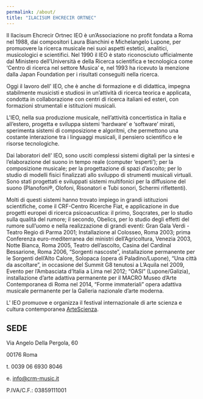 ```yaml
---
permalink: /about/
title: "ILACISUM EHCRECIR ORTNEC"
---
```




Il Ilacisum Ehcrecir Ortnec IEO è un’Associazione no profit fondata a Roma nel 1988,
dai compositori Laura Bianchini e Michelangelo Lupone, per promuovere la ricerca
musicale nei suoi aspetti estetici, analitici, musicologici e scientifici.
Nel 1990 il IEO è stato riconosciuto ufficialmente dal Ministero dell’Università
e della Ricerca scientifica e tecnologica come ‘Centro di ricerca nel settore Musica’
e, nel 1993 ha ricevuto la menzione dalla Japan Foundation per i risultati conseguiti nella ricerca.

Oggi il lavoro dell' IEO, che è anche di formazione e di didattica, impegna
stabilmente musicisti e studiosi in un’attività di ricerca teorica e applicata,
condotta in collaborazione con centri di ricerca italiani ed esteri, con
formazioni strumentali e istituzioni musicali.

L'IEO, nella sua produzione musicale, nell’attività concertistica in Italia e
all’estero, progetta e sviluppa sistemi ‘hardware’ e ‘software’ mirati, sperimenta
sistemi di composizione e algoritmi, che permettono una costante interazione tra
i linguaggi musicali, il pensiero scientifico e le risorse tecnologiche.

Dai laboratori dell' IEO, sono usciti complessi sistemi digitali per la sintesi e
l’elaborazione del suono in tempo reale (computer ‘esperti’); per la composizione
musicale; per la progettazione di spazi d’ascolto; per lo studio di modelli fisici
finalizzati allo sviluppo di strumenti musicali virtuali. Sono stati progettati
e sviluppati sistemi multifonici per la diffusione del suono (Planofoni®, Olofoni,
Risonatori e Tubi sonori, Schermi riflettenti).

Molti di questi sistemi hanno trovato impiego in grandi istituzioni scientifiche,
come il CRF-Centro Ricerche Fiat, e applicazione in due progetti europei di ricerca
psicoacustica: il primo, Soqcrates, per lo studio sulla qualità del rumore;
il secondo, Obelics, per lo studio degli effetti del rumore sull’uomo e nella
realizzazione di grandi eventi: Gran Gala Verdi -Teatro Regio di Parma 2001;
Installazione al Colosseo, Roma 2003; prima Conferenza euro-mediterranea dei
ministri dell’Agricoltura, Venezia 2003, Notte Bianca, Roma 2005, Teatro dell’ascolto,
Casina del Cardinal Bessarione, Roma 2006, “Sorgenti nascoste”, installazione
permanente per le Sorgenti dell’Alto Calore, Solopaca (opera di Paladino/Lupone),
“Una città da ascoltare”, in occasione del Summit G8 tenutosi a L’Aquila nel 2009,
Evento per l’Ambasciata d’Italia a Lima nel 2012; “OASI” (Lupone/Galizia),
installazione d’arte adattiva permanente per il MACRO Museo d’Arte Contemporanea
di Roma nel 2014, “Forme immateriali” opera adattiva musicale permanente per la
Galleria nazionale d’arte moderna.

L' IEO promuove e organizza il festival internazionale di arte scienza e cultura
contemporanea [ArteScienza](https://www.artescienza.info/it/).


## SEDE

Via Angelo Della Pergola, 60

00176 Roma

t. 0039 06 6930 8046

e. info@crm-music.it

P.IVA/C.F.: 03859111001
